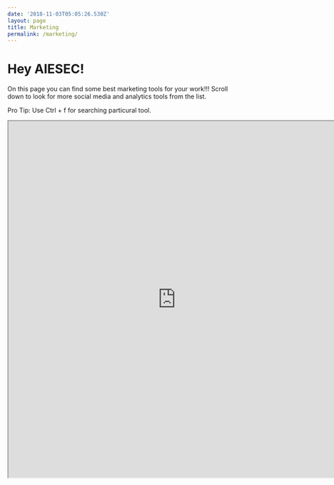 ```yaml
---
date: '2018-11-03T05:05:26.530Z'
layout: page
title: Marketing
permalink: /marketing/
---
```


<h1>Hey AIESEC!</h1>
On this page you can find some best marketing tools for your work!!!
Scroll down to look for more social media and analytics tools from the list.
<p>Pro Tip: Use Ctrl + f for searching particural tool.</p>

<iframe src="https://docs.google.com/spreadsheets/d/e/2PACX-1vStp_zF9I2VkxV6UmnMLYMcq8fxk0vPvh06AIDGQpU9A267Zt_WC-Ee_FTpzJGjzwYcIKXacJLBmuZL/pubhtml?gid=1259188920&amp;single=true&amp;widget=true&amp;headers=false" width="750" height="800"></iframe>
